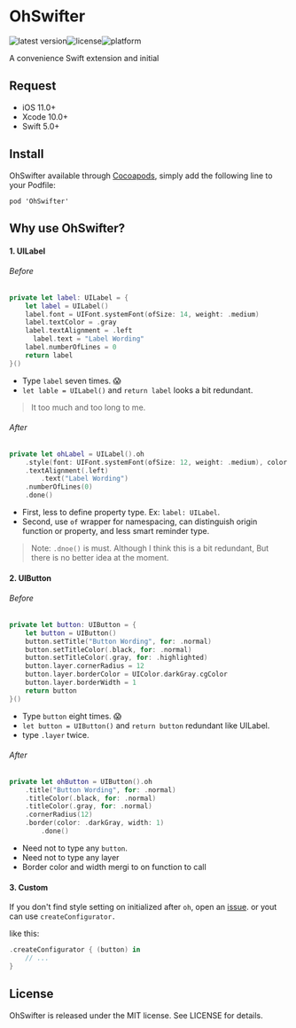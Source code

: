 # OhSwifter

![latest version](https://img.shields.io/cocoapods/v/OhSwifter)![license](https://img.shields.io/github/license/z30262226/OhSwifter)![platform](https://img.shields.io/cocoapods/p/OhSwifter)

A convenience Swift extension and initial

## Request

* iOS 11.0+
* Xcode 10.0+
* Swift 5.0+

## Install

OhSwifter available through [Cocoapods](http://cocoapods.org), simply add the following line to your Podfile:

```
pod 'OhSwifter'
```



## Why use OhSwifter?

#### 1. UILabel

###### Before

```swift
private let label: UILabel = {
    let label = UILabel()
    label.font = UIFont.systemFont(ofSize: 14, weight: .medium)
    label.textColor = .gray
    label.textAlignment = .left
	  label.text = "Label Wording"
    label.numberOfLines = 0
    return label
}()
```

* Type `label` seven times. 😱
* `let lable = UILabel()` and `return label` looks a bit redundant.

> It too much and too long to me.

###### After

```swift
private let ohLabel = UILabel().oh
    .style(font: UIFont.systemFont(ofSize: 12, weight: .medium), color: .gray)
    .textAlignment(.left)
		.text("Label Wording")
    .numberOfLines(0)
    .done()
```

* First, less to define property type. Ex: `label: UILabel`.
* Second, use `of` wrapper for namespacing, can distinguish origin function or property, and less smart reminder type.

> Note: `.dnoe()` is must. Although I think this is a bit redundant, But there is no better idea at the moment.



#### 2. UIButton

###### Before

```Swift
private let button: UIButton = {
    let button = UIButton()
    button.setTitle("Button Wording", for: .normal)
    button.setTitleColor(.black, for: .normal)
    button.setTitleColor(.gray, for: .highlighted)
    button.layer.cornerRadius = 12
    button.layer.borderColor = UIColor.darkGray.cgColor
    button.layer.borderWidth = 1
    return button
}()
```

* Type `button` eight times. 😱
* `let button = UIButton()` and `return button` redundant like UILabel.
* type `.layer` twice.

###### After

```Swift
private let ohButton = UIButton().oh
    .title("Button Wording", for: .normal)
    .titleColor(.black, for: .normal)
    .titleColor(.gray, for: .normal)
    .cornerRadius(12)
    .border(color: .darkGray, width: 1)
		.done()
```

* Need not to type any `button`.
* Need not to type any layer
* Border color and width mergi to on function to call



#### 3. Custom

If you don't find style setting on initialized after `oh`, open an [issue](https://github.com/z30262226/OhSwifter/issues). or yout can use `createConfigurator.`

like this:

```swift
.createConfigurator { (button) in
    // ...
}
```



## License

OhSwifter is released under the MIT license. See LICENSE for details.

